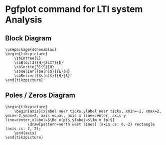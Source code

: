 # Pgfplot command for LTI system Analysis

## Block Diagram


```
\usepackage{schemabloc}
\begin{tikzpicture}
	\sbEntree{E}
	\sbBloc[3]{H}{SLIT}{E}
	\sbSortie[3]{S}{H}
	\sbRelier[{$e[n]$}]{E}{H}
	\sbRelier[{$s[n]$}]{H}{S}
\end{tikzpicture}
```

## Poles / Zeros Diagram

```
\begin{tikzpicture}
	\begin{axis}[xlabel near ticks,ylabel near ticks, xmin=-2, xmax=2, ymin=-2,ymax=2, axis equal, axis x line=center, axis y line=center,xlabel=$\Re e(p)$,ylabel=$\Im m (p)$]
		  \draw[pattern=north west lines] (axis cs: 0,-2) rectangle (axis cs: 2, 2);
	\end{axis}
\end{tikzpicture}
